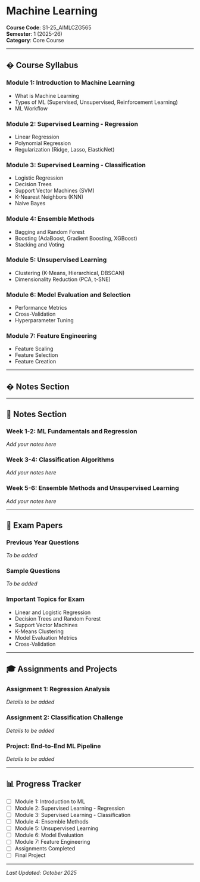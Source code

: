 # Machine Learning

**Course Code**: S1-25_AIMLCZG565  
**Semester**: 1 (2025-26)  
**Category**: Core Course

---

## � Course Syllabus

### Module 1: Introduction to Machine Learning

- What is Machine Learning
- Types of ML (Supervised, Unsupervised, Reinforcement Learning)
- ML Workflow

### Module 2: Supervised Learning - Regression

- Linear Regression
- Polynomial Regression
- Regularization (Ridge, Lasso, ElasticNet)

### Module 3: Supervised Learning - Classification

- Logistic Regression
- Decision Trees
- Support Vector Machines (SVM)
- K-Nearest Neighbors (KNN)
- Naive Bayes

### Module 4: Ensemble Methods

- Bagging and Random Forest
- Boosting (AdaBoost, Gradient Boosting, XGBoost)
- Stacking and Voting

### Module 5: Unsupervised Learning

- Clustering (K-Means, Hierarchical, DBSCAN)
- Dimensionality Reduction (PCA, t-SNE)

### Module 6: Model Evaluation and Selection

- Performance Metrics
- Cross-Validation
- Hyperparameter Tuning

### Module 7: Feature Engineering

- Feature Scaling
- Feature Selection
- Feature Creation

---

## � Notes Section

---

## 📝 Notes Section

### Week 1-2: ML Fundamentals and Regression
*Add your notes here*

### Week 3-4: Classification Algorithms
*Add your notes here*

### Week 5-6: Ensemble Methods and Unsupervised Learning
*Add your notes here*

---

## 📄 Exam Papers

### Previous Year Questions
*To be added*

### Sample Questions
*To be added*

### Important Topics for Exam
- Linear and Logistic Regression
- Decision Trees and Random Forest
- Support Vector Machines
- K-Means Clustering
- Model Evaluation Metrics
- Cross-Validation

---

## 🎓 Assignments and Projects

### Assignment 1: Regression Analysis
*Details to be added*

### Assignment 2: Classification Challenge
*Details to be added*

### Project: End-to-End ML Pipeline
*Details to be added*

---

## 📊 Progress Tracker

- [ ] Module 1: Introduction to ML
- [ ] Module 2: Supervised Learning - Regression
- [ ] Module 3: Supervised Learning - Classification
- [ ] Module 4: Ensemble Methods
- [ ] Module 5: Unsupervised Learning
- [ ] Module 6: Model Evaluation
- [ ] Module 7: Feature Engineering
- [ ] Assignments Completed
- [ ] Final Project

---

*Last Updated: October 2025*
